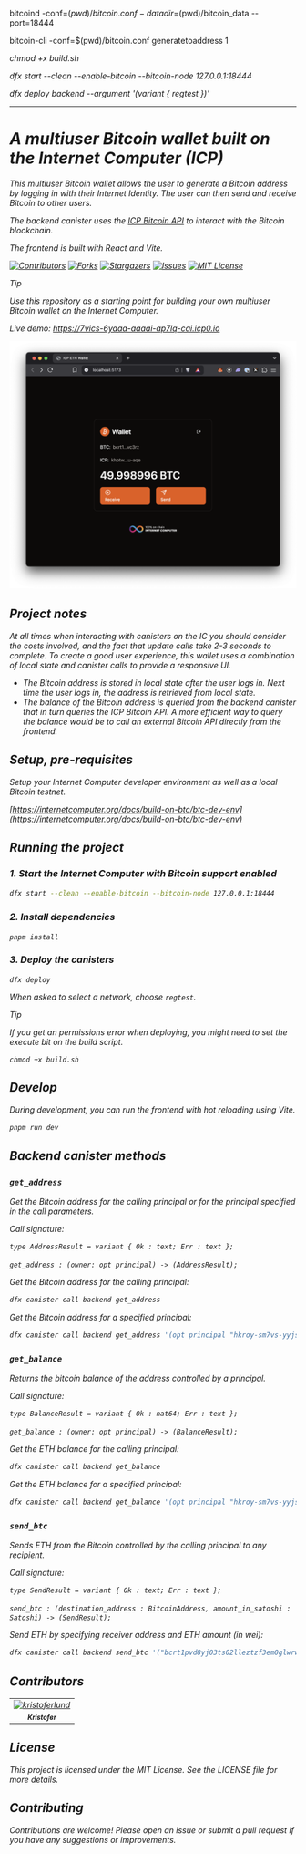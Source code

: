 bitcoind -conf=$(pwd)/bitcoin.conf -datadir=$(pwd)/bitcoin_data --port=18444

bitcoin-cli -conf=$(pwd)/bitcoin.conf generatetoaddress 1 <address>

chmod +x build.sh

dfx start --clean --enable-bitcoin --bitcoin-node 127.0.0.1:18444

dfx deploy backend --argument '(variant { regtest })'


---

# A multiuser Bitcoin wallet built on the Internet Computer (ICP)

This multiuser Bitcoin wallet allows the user to generate a Bitcoin
address by logging in with their Internet Identity. The user can then send and receive Bitcoin to other users.

The backend canister uses the [ICP Bitcoin API](https://internetcomputer.org/docs/build-on-btc/) to interact with the Bitcoin blockchain.

The frontend is built with React and Vite.

[![Contributors][contributors-shield]][contributors-url]
[![Forks][forks-shield]][forks-url]
[![Stargazers][stars-shield]][stars-url]
[![Issues][issues-shield]][issues-url]
[![MIT License][license-shield]](LICENSE)


> [!TIP]
> Use this repository as a starting point for building your own multiuser Bitcoin wallet on the Internet Computer.
>
> Live demo: <https://7vics-6yaaa-aaaai-ap7lq-cai.icp0.io>

![](./media/screenshot.png)

## Project notes

At all times when interacting with canisters on the IC you should consider the
costs involved, and the fact that update calls take 2-3 seconds to complete. To
create a good user experience, this wallet uses a combination of local state and
canister calls to provide a responsive UI.

- The Bitcoin address is stored in local state after the user logs in. Next
  time the user logs in, the address is retrieved from local state.
- The balance of the Bitcoin address is queried from the backend canister that in
  turn queries the ICP Bitcoin API. A more efficient way to query the balance would be to call an external Bitcoin API directly from the frontend.

## Setup, pre-requisites

Setup your Internet Computer developer environment as well as a local Bitcoin testnet.

[https://internetcomputer.org/docs/build-on-btc/btc-dev-env](https://internetcomputer.org/docs/build-on-btc/btc-dev-env)

## Running the project

### 1. Start the Internet Computer with Bitcoin support enabled

```bash
dfx start --clean --enable-bitcoin --bitcoin-node 127.0.0.1:18444
```

### 2. Install dependencies

```
pnpm install
```

### 3. Deploy the canisters

```
dfx deploy
```

When asked to select a network, choose `regtest`.

> [!TIP]
> If you get an permissions error when deploying, you might need to set the execute
> bit on the build script.
>
> ```
> chmod +x build.sh
> ```

## Develop

During development, you can run the frontend with hot reloading using Vite.

```bash
pnpm run dev
```

## Backend canister methods

### `get_address`

Get the Bitcoin address for the calling principal or for the principal
specified in the call parameters.

Call signature:

```
type AddressResult = variant { Ok : text; Err : text };

get_address : (owner: opt principal) -> (AddressResult);
```

Get the Bitcoin address for the calling principal:

```bash
dfx canister call backend get_address
```

Get the Bitcoin address for a specified principal:

```bash
dfx canister call backend get_address '(opt principal "hkroy-sm7vs-yyjs7-ekppe-qqnwx-hm4zf-n7ybs-titsi-k6e3k-ucuiu-uqe")'
```

### `get_balance`

Returns the bitcoin balance of the address controlled by a principal.

Call signature:

```
type BalanceResult = variant { Ok : nat64; Err : text };

get_balance : (owner: opt principal) -> (BalanceResult);
```

Get the ETH balance for the calling principal:

```bash
dfx canister call backend get_balance
```

Get the ETH balance for a specified principal:

```bash
dfx canister call backend get_balance '(opt principal "hkroy-sm7vs-yyjs7-ekppe-qqnwx-hm4zf-n7ybs-titsi-k6e3k-ucuiu-uqe")'
```

### `send_btc`

Sends ETH from the Bitcoin controlled by the calling principal to any
recipient.

Call signature:

```
type SendResult = variant { Ok : text; Err : text };

send_btc : (destination_address : BitcoinAddress, amount_in_satoshi : Satoshi) -> (SendResult);
```

Send ETH by specifying receiver address and ETH amount (in wei):

```bash
dfx canister call backend send_btc '("bcrt1pvd8yj03ts02lleztzf3em0glwrw7p03lumk4s6jv602ymzgc5jcqf2gsz8", 1000)'
```

## Contributors

<!-- readme: collaborators,contributors -start -->
<table>
	<tbody>
		<tr>
            <td align="center">
                <a href="https://github.com/kristoferlund">
                    <img src="https://avatars.githubusercontent.com/u/9698363?v=4" width="100;" alt="kristoferlund"/>
                    <br />
                    <sub><b>Kristofer</b></sub>
                </a>
            </td>
		</tr>
	<tbody>
</table>
<!-- readme: collaborators,contributors -end -->

## License

This project is licensed under the MIT License. See the LICENSE file for more
details.

## Contributing

Contributions are welcome! Please open an issue or submit a pull request if you
have any suggestions or improvements.

[contributors-shield]: https://img.shields.io/github/contributors/kristoferlund/bitcoin_wallet.svg?style=for-the-badge
[contributors-url]: https://github.com/kristoferlund/bitcoin_wallet/graphs/contributors
[forks-shield]: https://img.shields.io/github/forks/kristoferlund/bitcoin_wallet.svg?style=for-the-badge
[forks-url]: https://github.com/kristoferlund/bitcoin_wallet/network/members
[stars-shield]: https://img.shields.io/github/stars/kristoferlund/bitcoin_wallet?style=for-the-badge
[stars-url]: https://github.com/kristoferlund/bitcoin_wallet/stargazers
[issues-shield]: https://img.shields.io/github/issues/kristoferlund/bitcoin_wallet.svg?style=for-the-badge
[issues-url]: https://github.com/kristoferlund/bitcoin_wallet/issues
[license-shield]: https://img.shields.io/github/license/kristoferlund/bitcoin_wallet.svg?style=for-the-badge
[license-url]: https://github.com/kristoferlund/bitcoin_wallet/blob/master/LICENSE.txt
